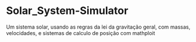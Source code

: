 # Solar_System-Simulator
Um sistema solar, usando as regras da lei da gravitação geral, com massas, velocidades, e sistemas de calculo de posição com mathploit
